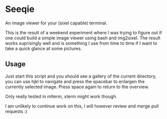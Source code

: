 # Seeqie

An image viewer for your (sixel capable) terminal.

This is the result of a weekend experiment where I was trying to figure out if
one could build a simple image viewer using bash and img2sixel.  The result works
suprisingly well and is something I use from time to time if I want to take a
quick glance at some pictures.

## Usage
Just start this script and you should see a gallery of the current directory, you
can use hjkl to navigate and press the spacebar to enlargen the currently selected
image. Press space again to return to the overview.

Only really tested in mlterm, xterm might work though.

I am unlikely to continue work on this, I will however review and merge pull
requests :)
